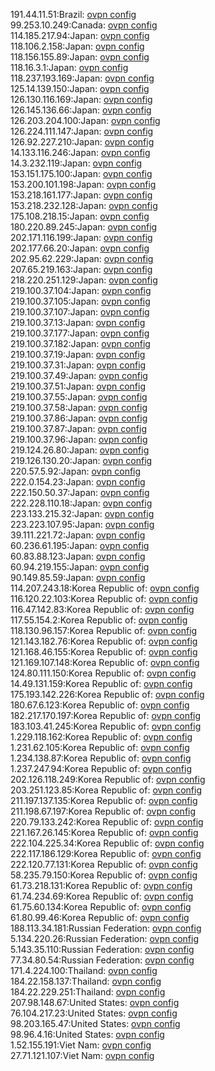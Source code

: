 191.44.11.51:Brazil: [ovpn config](vpn/191_44_11_51.ovpn)  
99.253.10.249:Canada: [ovpn config](vpn/99_253_10_249.ovpn)  
114.185.217.94:Japan: [ovpn config](vpn/114_185_217_94.ovpn)  
118.106.2.158:Japan: [ovpn config](vpn/118_106_2_158.ovpn)  
118.156.155.89:Japan: [ovpn config](vpn/118_156_155_89.ovpn)  
118.16.3.1:Japan: [ovpn config](vpn/118_16_3_1.ovpn)  
118.237.193.169:Japan: [ovpn config](vpn/118_237_193_169.ovpn)  
125.14.139.150:Japan: [ovpn config](vpn/125_14_139_150.ovpn)  
126.130.116.169:Japan: [ovpn config](vpn/126_130_116_169.ovpn)  
126.145.136.66:Japan: [ovpn config](vpn/126_145_136_66.ovpn)  
126.203.204.100:Japan: [ovpn config](vpn/126_203_204_100.ovpn)  
126.224.111.147:Japan: [ovpn config](vpn/126_224_111_147.ovpn)  
126.92.227.210:Japan: [ovpn config](vpn/126_92_227_210.ovpn)  
14.133.116.246:Japan: [ovpn config](vpn/14_133_116_246.ovpn)  
14.3.232.119:Japan: [ovpn config](vpn/14_3_232_119.ovpn)  
153.151.175.100:Japan: [ovpn config](vpn/153_151_175_100.ovpn)  
153.200.101.198:Japan: [ovpn config](vpn/153_200_101_198.ovpn)  
153.218.161.177:Japan: [ovpn config](vpn/153_218_161_177.ovpn)  
153.218.232.128:Japan: [ovpn config](vpn/153_218_232_128.ovpn)  
175.108.218.15:Japan: [ovpn config](vpn/175_108_218_15.ovpn)  
180.220.89.245:Japan: [ovpn config](vpn/180_220_89_245.ovpn)  
202.171.116.199:Japan: [ovpn config](vpn/202_171_116_199.ovpn)  
202.177.66.20:Japan: [ovpn config](vpn/202_177_66_20.ovpn)  
202.95.62.229:Japan: [ovpn config](vpn/202_95_62_229.ovpn)  
207.65.219.163:Japan: [ovpn config](vpn/207_65_219_163.ovpn)  
218.220.251.129:Japan: [ovpn config](vpn/218_220_251_129.ovpn)  
219.100.37.104:Japan: [ovpn config](vpn/219_100_37_104.ovpn)  
219.100.37.105:Japan: [ovpn config](vpn/219_100_37_105.ovpn)  
219.100.37.107:Japan: [ovpn config](vpn/219_100_37_107.ovpn)  
219.100.37.13:Japan: [ovpn config](vpn/219_100_37_13.ovpn)  
219.100.37.177:Japan: [ovpn config](vpn/219_100_37_177.ovpn)  
219.100.37.182:Japan: [ovpn config](vpn/219_100_37_182.ovpn)  
219.100.37.19:Japan: [ovpn config](vpn/219_100_37_19.ovpn)  
219.100.37.31:Japan: [ovpn config](vpn/219_100_37_31.ovpn)  
219.100.37.49:Japan: [ovpn config](vpn/219_100_37_49.ovpn)  
219.100.37.51:Japan: [ovpn config](vpn/219_100_37_51.ovpn)  
219.100.37.55:Japan: [ovpn config](vpn/219_100_37_55.ovpn)  
219.100.37.58:Japan: [ovpn config](vpn/219_100_37_58.ovpn)  
219.100.37.86:Japan: [ovpn config](vpn/219_100_37_86.ovpn)  
219.100.37.87:Japan: [ovpn config](vpn/219_100_37_87.ovpn)  
219.100.37.96:Japan: [ovpn config](vpn/219_100_37_96.ovpn)  
219.124.26.80:Japan: [ovpn config](vpn/219_124_26_80.ovpn)  
219.126.130.20:Japan: [ovpn config](vpn/219_126_130_20.ovpn)  
220.57.5.92:Japan: [ovpn config](vpn/220_57_5_92.ovpn)  
222.0.154.23:Japan: [ovpn config](vpn/222_0_154_23.ovpn)  
222.150.50.37:Japan: [ovpn config](vpn/222_150_50_37.ovpn)  
222.228.110.18:Japan: [ovpn config](vpn/222_228_110_18.ovpn)  
223.133.215.32:Japan: [ovpn config](vpn/223_133_215_32.ovpn)  
223.223.107.95:Japan: [ovpn config](vpn/223_223_107_95.ovpn)  
39.111.221.72:Japan: [ovpn config](vpn/39_111_221_72.ovpn)  
60.236.61.195:Japan: [ovpn config](vpn/60_236_61_195.ovpn)  
60.83.88.123:Japan: [ovpn config](vpn/60_83_88_123.ovpn)  
60.94.219.155:Japan: [ovpn config](vpn/60_94_219_155.ovpn)  
90.149.85.59:Japan: [ovpn config](vpn/90_149_85_59.ovpn)  
114.207.243.18:Korea Republic of: [ovpn config](vpn/114_207_243_18.ovpn)  
116.120.22.103:Korea Republic of: [ovpn config](vpn/116_120_22_103.ovpn)  
116.47.142.83:Korea Republic of: [ovpn config](vpn/116_47_142_83.ovpn)  
117.55.154.2:Korea Republic of: [ovpn config](vpn/117_55_154_2.ovpn)  
118.130.96.157:Korea Republic of: [ovpn config](vpn/118_130_96_157.ovpn)  
121.143.182.76:Korea Republic of: [ovpn config](vpn/121_143_182_76.ovpn)  
121.168.46.155:Korea Republic of: [ovpn config](vpn/121_168_46_155.ovpn)  
121.169.107.148:Korea Republic of: [ovpn config](vpn/121_169_107_148.ovpn)  
124.80.111.150:Korea Republic of: [ovpn config](vpn/124_80_111_150.ovpn)  
14.49.131.159:Korea Republic of: [ovpn config](vpn/14_49_131_159.ovpn)  
175.193.142.226:Korea Republic of: [ovpn config](vpn/175_193_142_226.ovpn)  
180.67.6.123:Korea Republic of: [ovpn config](vpn/180_67_6_123.ovpn)  
182.217.170.197:Korea Republic of: [ovpn config](vpn/182_217_170_197.ovpn)  
183.103.41.245:Korea Republic of: [ovpn config](vpn/183_103_41_245.ovpn)  
1.229.118.162:Korea Republic of: [ovpn config](vpn/1_229_118_162.ovpn)  
1.231.62.105:Korea Republic of: [ovpn config](vpn/1_231_62_105.ovpn)  
1.234.138.87:Korea Republic of: [ovpn config](vpn/1_234_138_87.ovpn)  
1.237.247.94:Korea Republic of: [ovpn config](vpn/1_237_247_94.ovpn)  
202.126.118.249:Korea Republic of: [ovpn config](vpn/202_126_118_249.ovpn)  
203.251.123.85:Korea Republic of: [ovpn config](vpn/203_251_123_85.ovpn)  
211.197.137.135:Korea Republic of: [ovpn config](vpn/211_197_137_135.ovpn)  
211.198.67.197:Korea Republic of: [ovpn config](vpn/211_198_67_197.ovpn)  
220.79.133.242:Korea Republic of: [ovpn config](vpn/220_79_133_242.ovpn)  
221.167.26.145:Korea Republic of: [ovpn config](vpn/221_167_26_145.ovpn)  
222.104.225.34:Korea Republic of: [ovpn config](vpn/222_104_225_34.ovpn)  
222.117.186.129:Korea Republic of: [ovpn config](vpn/222_117_186_129.ovpn)  
222.120.77.131:Korea Republic of: [ovpn config](vpn/222_120_77_131.ovpn)  
58.235.79.150:Korea Republic of: [ovpn config](vpn/58_235_79_150.ovpn)  
61.73.218.131:Korea Republic of: [ovpn config](vpn/61_73_218_131.ovpn)  
61.74.234.69:Korea Republic of: [ovpn config](vpn/61_74_234_69.ovpn)  
61.75.60.134:Korea Republic of: [ovpn config](vpn/61_75_60_134.ovpn)  
61.80.99.46:Korea Republic of: [ovpn config](vpn/61_80_99_46.ovpn)  
188.113.34.181:Russian Federation: [ovpn config](vpn/188_113_34_181.ovpn)  
5.134.220.26:Russian Federation: [ovpn config](vpn/5_134_220_26.ovpn)  
5.143.35.110:Russian Federation: [ovpn config](vpn/5_143_35_110.ovpn)  
77.34.80.54:Russian Federation: [ovpn config](vpn/77_34_80_54.ovpn)  
171.4.224.100:Thailand: [ovpn config](vpn/171_4_224_100.ovpn)  
184.22.158.137:Thailand: [ovpn config](vpn/184_22_158_137.ovpn)  
184.22.229.251:Thailand: [ovpn config](vpn/184_22_229_251.ovpn)  
207.98.148.67:United States: [ovpn config](vpn/207_98_148_67.ovpn)  
76.104.217.23:United States: [ovpn config](vpn/76_104_217_23.ovpn)  
98.203.165.47:United States: [ovpn config](vpn/98_203_165_47.ovpn)  
98.96.4.16:United States: [ovpn config](vpn/98_96_4_16.ovpn)  
1.52.155.191:Viet Nam: [ovpn config](vpn/1_52_155_191.ovpn)  
27.71.121.107:Viet Nam: [ovpn config](vpn/27_71_121_107.ovpn)  
